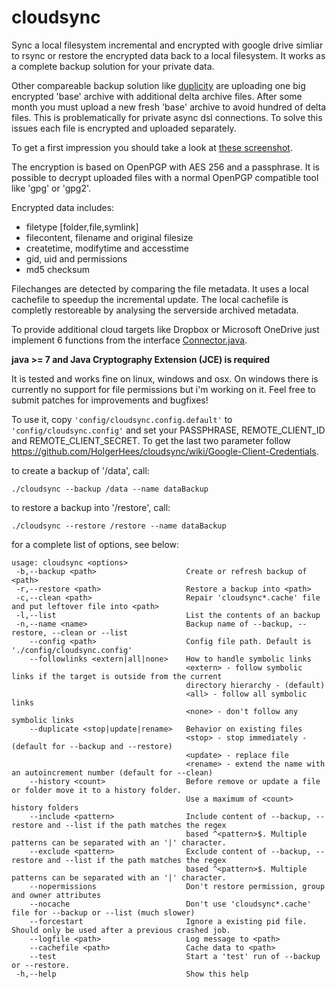 cloudsync
=========

Sync a local filesystem incremental and encrypted with google drive simliar to rsync or restore the encrypted data back to a local filesystem. It works as a complete backup solution for your private data.

Other compareable backup solution like [duplicity](http://duplicity.nongnu.org) are uploading one big encrypted 'base' archive with additional delta archive files. After some month you must upload a new fresh 'base' archive to avoid hundred of delta files. This is problematically for private async dsl connections. To solve this issues each file is encrypted and uploaded separately.

To get a first impression you should take a look at [these screenshot](https://github.com/HolgerHees/cloudsync/wiki/Home).

The encryption is based on OpenPGP with AES 256 and a passphrase. It is possible to decrypt uploaded files with a normal OpenPGP compatible tool like 'gpg' or 'gpg2'.

Encrypted data includes:
- filetype [folder,file,symlink]
- filecontent, filename and original filesize
- createtime, modifytime and accesstime
- gid, uid and permissions
- md5 checksum

Filechanges are detected by comparing the file metadata. It uses a local cachefile to speedup the incremental update. The local cachefile is completly restoreable by analysing the serverside archived metadata.

To provide additional cloud targets like Dropbox or Microsoft OneDrive just implement 6 functions from the interface [Connector.java](https://github.com/HolgerHees/cloudsync/blob/master/src/cloudsync/connector/RemoteConnector.java). 

**java >= 7 and Java Cryptography Extension (JCE) is required**

It is tested and works fine on linux, windows and osx. On windows there is currently no support for file permissions but i'm working on it. Feel free to submit patches for improvements and bugfixes!

To use it, copy ```'config/cloudsync.config.default'``` to ```'config/cloudsync.config'``` and set your PASSPHRASE, REMOTE_CLIENT_ID and REMOTE_CLIENT_SECRET. To get the last two parameter follow https://github.com/HolgerHees/cloudsync/wiki/Google-Client-Credentials.

to create a backup of '/data', call:

```./cloudsync --backup /data --name dataBackup```

to restore a backup into '/restore', call:

```./cloudsync --restore /restore --name dataBackup```

for a complete list of options, see below:

```
usage: cloudsync <options>
 -b,--backup <path>                    Create or refresh backup of <path>
 -r,--restore <path>                   Restore a backup into <path>
 -c,--clean <path>                     Repair 'cloudsync*.cache' file and put leftover file into <path>
 -l,--list                             List the contents of an backup
 -n,--name <name>                      Backup name of --backup, --restore, --clean or --list
    --config <path>                    Config file path. Default is './config/cloudsync.config'
    --followlinks <extern|all|none>    How to handle symbolic links
                                       <extern> - follow symbolic links if the target is outside from the current
                                       directory hierarchy - (default)
                                       <all> - follow all symbolic links
                                       <none> - don't follow any symbolic links
    --duplicate <stop|update|rename>   Behavior on existing files
                                       <stop> - stop immediately - (default for --backup and --restore)
                                       <update> - replace file
                                       <rename> - extend the name with an autoincrement number (default for --clean)
    --history <count>                  Before remove or update a file or folder move it to a history folder.
                                       Use a maximum of <count> history folders
    --include <pattern>                Include content of --backup, --restore and --list if the path matches the regex
                                       based ^<pattern>$. Multiple patterns can be separated with an '|' character.
    --exclude <pattern>                Exclude content of --backup, --restore and --list if the path matches the regex
                                       based ^<pattern>$. Multiple patterns can be separated with an '|' character.
    --nopermissions                    Don't restore permission, group and owner attributes
    --nocache                          Don't use 'cloudsync*.cache' file for --backup or --list (much slower)
    --forcestart                       Ignore a existing pid file. Should only be used after a previous crashed job.
    --logfile <path>                   Log message to <path>
    --cachefile <path>                 Cache data to <path>
    --test                             Start a 'test' run of --backup or --restore.
 -h,--help                             Show this help
```
